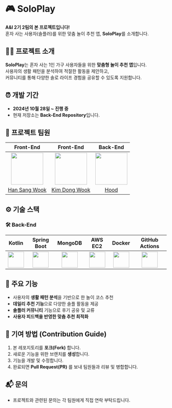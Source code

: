 # 🎮 SoloPlay

**A&I 2기 2팀의 본 프로젝트입니다!**  
혼자 사는 사용자(솔플러)를 위한 맞춤 놀이 추천 앱, **SoloPlay**를 소개합니다.

## 👨‍🏫 프로젝트 소개

**SoloPlay**는 혼자 사는 1인 가구 사용자들을 위한 **맞춤형 놀이 추천 앱**입니다.  
사용자의 생활 패턴을 분석하여 적절한 활동을 제안하고,  
커뮤니티를 통해 다양한 솔로 라이프 경험을 공유할 수 있도록 지원합니다.


## ⏰ 개발 기간

- **2024년 10월 28일 ~ 진행 중**
- 현재 저장소는 **Back-End Repository**입니다.

## 👥 프로젝트 팀원

| Front-End | Front-End | Back-End |
|:--:|:--:|:--:|
| <img src="https://github.com/user-attachments/assets/3e22107e-3e30-44d5-8d4a-61cfbab8eac2" width="100"/> | <img src="https://github.com/user-attachments/assets/18293112-b6d5-4b4d-b45f-3cc73774ce3d" width="100"/> | <img src="https://github.com/user-attachments/assets/a51e908a-f9ca-4819-a36a-5f26da14a3aa" width="100"/> |
| [Han Sang Wook](https://github.com/SangWook16074) | [Kim Dong Wook](https://github.com/SangWook16074) | [Hood](https://github.com/stdiodh) |


## ⚙️ 기술 스택

### 🛠 Back-End

| Kotlin | Spring Boot | MongoDB | AWS EC2 | Docker | GitHub Actions |
|:--:|:--:|:--:|:--:|:--:|:--:|
| <img src="https://github.com/user-attachments/assets/80ae7152-6b52-477e-bee7-504e46119af2" width="50"/> | <img src="https://github.com/user-attachments/assets/f0a5c7a5-1ea5-486f-884e-f404e227f9d4" width="50"/> | <img src="https://github.com/user-attachments/assets/b1e27d13-222d-47f0-b25a-98d975283be3" width="50"/> | <img src="https://github.com/user-attachments/assets/1e5aaa79-0a47-4e20-9023-6ebd930d1716" width="50"/> | <img src="https://github.com/user-attachments/assets/8531285b-ac7a-43c5-a856-7dd15bbf1ed5" width="50"/> | <img src="https://simpleicons.org/icons/githubactions.svg" width="50"/> |


## 📌 주요 기능

- 사용자의 **생활 패턴 분석**을 기반으로 한 놀이 코스 추천
- **데일리 추천 기능**으로 다양한 솔플 활동을 제공
- **솔플러 커뮤니티** 기능으로 후기 공유 및 교류
- **사용자 피드백을 반영한 맞춤 추천 최적화**


## 🧩 기여 방법 (Contribution Guide)

1. 본 레포지토리를 **포크(Fork)** 합니다.
2. 새로운 기능을 위한 브랜치를 **생성**합니다.
3. 기능을 개발 및 수정합니다.
4. 완료되면 **Pull Request(PR)** 를 보내 팀원들과 리뷰 및 병합합니다.


## 📬 문의

- 프로젝트와 관련된 문의는 각 팀원에게 직접 연락 부탁드립니다.
